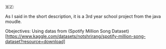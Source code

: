 🇧🇿:

As I said in the short description, it is a 3rd year school project from the java moudle.

Obejectives:
Using datas from (Spotify Million Song Dataset) [https://www.kaggle.com/datasets/notshrirang/spotify-million-song-dataset?resource=download] 
